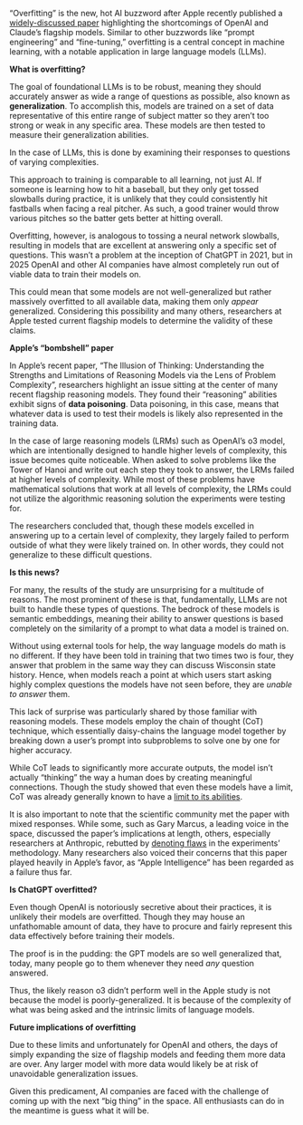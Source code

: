 “Overfitting” is the new, hot AI buzzword after Apple recently published a [widely-discussed paper](https://machinelearning.apple.com/research/illusion-of-thinking) highlighting the shortcomings of OpenAI and Claude’s flagship models. Similar to other buzzwords like “prompt engineering” and “fine-tuning,” overfitting is a central concept in machine learning, with a notable application in large language models (LLMs).

**What is overfitting?**

The goal of foundational LLMs is to be robust, meaning they should accurately answer as wide a range of questions as possible, also known as **generalization**. To accomplish this, models are trained on a set of data representative of this entire range of subject matter so they aren’t too strong or weak in any specific area. These models are then tested to measure their generalization abilities.

In the case of LLMs, this is done by examining their responses to questions of varying complexities.

This approach to training is comparable to all learning, not just AI. If someone is learning how to hit a baseball, but they only get tossed slowballs during practice, it is unlikely that they could consistently hit fastballs when facing a real pitcher. As such, a good trainer would throw various pitches so the batter gets better at hitting overall.

Overfitting, however, is analogous to tossing a neural network slowballs, resulting in models that are excellent at answering only a specific set of questions. This wasn’t a problem at the inception of ChatGPT in 2021, but in 2025 OpenAI and other AI companies have almost completely run out of viable data to train their models on. 

This could mean that some models are not well-generalized but rather massively overfitted to all available data, making them only *appear* generalized. Considering this possibility and many others, researchers at Apple tested current flagship models to determine the validity of these claims.

**Apple’s “bombshell” paper**

In Apple’s recent paper, “The Illusion of Thinking: Understanding the Strengths and Limitations of Reasoning Models via the Lens of Problem Complexity”, researchers highlight an issue sitting at the center of many recent flagship reasoning models. They found their “reasoning” abilities exhibit signs of **data poisoning**. Data poisoning, in this case, means that whatever data is used to test their models is likely also represented in the training data.

In the case of large reasoning models (LRMs) such as OpenAI’s o3 model, which are intentionally designed to handle higher levels of complexity, this issue becomes quite noticeable. When asked to solve problems like the Tower of Hanoi and write out each step they took to answer, the LRMs failed at higher levels of complexity. While most of these problems have mathematical solutions that work at all levels of complexity, the LRMs could not utilize the algorithmic reasoning solution the experiments were testing for. 

The researchers concluded that, though these models excelled in answering up to a certain level of complexity, they largely failed to perform outside of what they were likely trained on. In other words, they could not generalize to these difficult questions.

**Is this news?**

For many, the results of the study are unsurprising for a multitude of reasons. The most prominent of these is that, fundamentally, LLMs are not built to handle these types of questions. The bedrock of these models is semantic embeddings, meaning their ability to answer questions is based completely on the similarity of a prompt to what data a model is trained on. 

Without using external tools for help, the way language models do math is no different. If they have been told in training that two times two is four, they answer that problem in the same way they can discuss Wisconsin state history. Hence, when models reach a point at which users start asking highly complex questions the models have not seen before, they are *unable to answer* them.

This lack of surprise was particularly shared by those familiar with reasoning models. These models employ the chain of thought (CoT) technique, which essentially daisy-chains the language model together by breaking down a user’s prompt into subproblems to solve one by one for higher accuracy. 

While CoT leads to significantly more accurate outputs, the model isn’t actually “thinking” the way a human does by creating meaningful connections. Though the study showed that even these models have a limit, CoT was already generally known to have a [limit to its abilities](https://www.ibm.com/think/topics/chain-of-thoughts). 

It is also important to note that the scientific community met the paper with mixed responses. While some, such as Gary Marcus, a leading voice in the space, discussed the paper’s implications at length, others, especially researchers at Anthropic, rebutted by [denoting flaws](https://arxiv.org/html/2506.09250v1) in the experiments’ methodology. Many researchers also voiced their concerns that this paper played heavily in Apple’s favor, as “Apple Intelligence” has been regarded as a failure thus far.

**Is ChatGPT overfitted?**

Even though OpenAI is notoriously secretive about their practices, it is unlikely their models are overfitted. Though they may house an unfathomable amount of data, they have to procure and fairly represent this data effectively before training their models. 

The proof is in the pudding: the GPT models are so well generalized that, today, many people go to them whenever they need *any* question answered. 

Thus, the likely reason o3 didn’t perform well in the Apple study is not because the model is poorly-generalized. It is because of the complexity of what was being asked and the intrinsic limits of language models.

**Future implications of overfitting**

Due to these limits and unfortunately for OpenAI and others, the days of simply expanding the size of flagship models and feeding them more data are over. Any larger model with more data would likely be at risk of unavoidable generalization issues. 

Given this predicament, AI companies are faced with the challenge of coming up with the next “big thing” in the space. All enthusiasts can do in the meantime is guess what it will be.